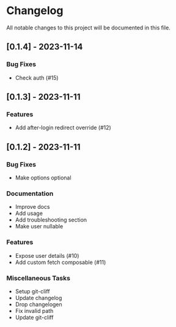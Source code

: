 # Changelog

All notable changes to this project will be documented in this file.

## [0.1.4] - 2023-11-14

### Bug Fixes

- Check auth (#15)

## [0.1.3] - 2023-11-11

### Features

- Add after-login redirect override (#12)

## [0.1.2] - 2023-11-11

### Bug Fixes

- Make options optional

### Documentation

- Improve docs
- Add usage
- Add troubleshooting section
- Make user nullable

### Features

- Expose user details (#10)
- Add custom fetch composable (#11)

### Miscellaneous Tasks

- Setup git-cliff
- Update changelog
- Drop changelogen
- Fix invalid path
- Update git-cliff

<!-- generated by git-cliff -->

